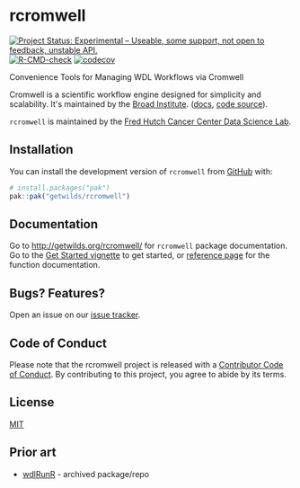 <!-- README.md is generated from README.Rmd. Please edit that file -->



# rcromwell

<!-- badges: start -->
[![Project Status: Experimental – Useable, some support, not open to feedback, unstable API.](https://getwilds.github.io/badges/badges/experimental.svg)](https://getwilds.github.io/badges/#experimental)
[![R-CMD-check](https://github.com/getwilds/rcromwell/actions/workflows/R-CMD-check.yaml/badge.svg?branch=dev)](https://github.com/getwilds/rcromwell/actions/workflows/R-CMD-check.yaml)
[![codecov](https://codecov.io/gh/getwilds/rcromwell/graph/badge.svg?token=AVQ6J31XZ3)](https://codecov.io/gh/getwilds/rcromwell)
<!-- badges: end -->

Convenience Tools for Managing WDL Workflows via Cromwell

Cromwell is a scientific workflow engine designed for simplicity and scalability. It's maintained by the [Broad Institute](https://www.broadinstitute.org/). ([docs](https://cromwell.readthedocs.io/en/latest/), [code source](https://github.com/broadinstitute/cromwell)).

`rcromwell` is maintained by the [Fred Hutch Cancer Center Data Science Lab](https://hutchdatascience.org/).

## Installation

You can install the development version of `rcromwell` from [GitHub](https://github.com/) with:

```r
# install.packages("pak")
pak::pak("getwilds/rcromwell")
```

## Documentation

Go to <http://getwilds.org/rcromwell/> for `rcromwell` package documentation. Go to the [Get Started vignette](https://getwilds.org/rcromwell/articles/rcromwell.html) to get started, or [reference page](https://getwilds.org/rcromwell/reference/index.html) for the function documentation.

## Bugs? Features?

Open an issue on our [issue tracker](https://github.com/getwilds/rcromwell/issues/).

## Code of Conduct

Please note that the rcromwell project is released with a [Contributor Code of Conduct](http://getwilds.org/rcromwell/CODE_OF_CONDUCT.html). By contributing to this project, you agree to abide by its terms.

## License

[MIT](LICENSE.md)

## Prior art

- [wdlRunR](https://github.com/seandavi/wdlRunR) - archived package/repo
